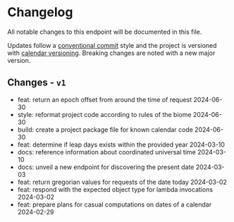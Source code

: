# Changelog

All notable changes to this endpoint will be documented in this file.

Updates follow a [conventional commit][commits] style and the project is
versioned with [calendar versioning][calver]. Breaking changes are noted with a
new major version.

## Changes - `v1`

- feat: return an epoch offset from around the time of request 2024-06-30
- style: reformat project code according to rules of the biome 2024-06-30
- build: create a project package file for known calendar code 2024-06-30
- feat: determine if leap days exists within the provided year 2024-03-10
- docs: reference information about coordinated universal time 2024-03-10
- docs: unveil a new endpoint for discovering the present date 2024-03-03
- feat: return gregorian values for requests of the date today 2024-03-02
- feat: respond with the expected object type for lambda invocations 2024-03-02
- feat: prepare plans for casual computations on dates of a calendar 2024-02-29

[calver]: https://calver.org
[commits]: https://www.conventionalcommits.org/en/v1.0.0/
